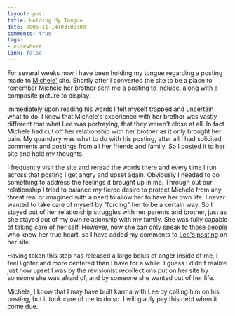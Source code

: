 ```yaml
--- 
layout: post
title: Holding My Tongue
date: 2005-11-14T03:02:00
comments: true
tags:
- elsewhere
link: false
---
```

For several weeks now I have been holding my tongue regarding a posting made to <a href="http://andifyoudidknow.com" title="And If You Did Know?">Michele'</a> site. Shortly after I converted the site to be a place to remember Michele her brother sent me a posting to include, along with a composite picture to display.

Immediately upon reading his words I felt myself trapped and uncertain what to do. I knew that Michele's experience with her brother was vastly different that what Lee was portraying, that they weren't close at all. In fact Michele had cut off her relationship with her brother as it only brought her pain. My quandary was what to do with his posting, after all I had solicited comments and postings from all her friends and family. So I posted it to her site and held my thoughts.

I frequently visit the site and reread the words there and every time I run across that posting I get angry and upset again. Obviously I needed to do something to address the feelings it brought up in me. Through out our relationship I tried to balance my fierce desire to protect Michele from any threat real or imagined with a need to allow her to have her own life. I never wanted to take care of myself by "forcing" her to be a certain way. So I stayed out of her relationship struggles with her parents and brother, just as she stayed out of my own relationship with my family. She was fully capable of taking care of her self. However, now she can only speak to those people who knew her true heart, so I have added my comments to <a href="http://andifyoudidknow.com/2005/10/22/for-my-little-sister-sharon/" title="For My Little Sister">Lee's posting</a> on her site.

Having taken this step has released a large bolus of anger inside of me, I feel lighter and more centered than I have for a while. I guess I didn't realize just how upset I was by the revisionist recollections put on her site by someone she was afraid of, and by someone she wanted out of her life.

Michele, I know that I may have built karma with Lee by calling him on his posting, but it took care of me to do so. I will gladly pay this debt when it come due.
